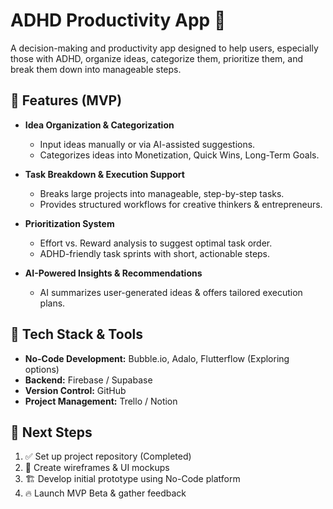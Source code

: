 
# ADHD Productivity App 🚀  
A decision-making and productivity app designed to help users, especially those with ADHD, organize ideas, categorize them, prioritize them, and break them down into manageable steps.

## 🎯 Features (MVP)
- **Idea Organization & Categorization**  
  - Input ideas manually or via AI-assisted suggestions.  
  - Categorizes ideas into Monetization, Quick Wins, Long-Term Goals.  

- **Task Breakdown & Execution Support**  
  - Breaks large projects into manageable, step-by-step tasks.  
  - Provides structured workflows for creative thinkers & entrepreneurs.  

- **Prioritization System**  
  - Effort vs. Reward analysis to suggest optimal task order.  
  - ADHD-friendly task sprints with short, actionable steps.  

- **AI-Powered Insights & Recommendations**  
  - AI summarizes user-generated ideas & offers tailored execution plans.  

## 🔧 Tech Stack & Tools  
- **No-Code Development:** Bubble.io, Adalo, Flutterflow (Exploring options)  
- **Backend:** Firebase / Supabase  
- **Version Control:** GitHub  
- **Project Management:** Trello / Notion  

## 🚀 Next Steps  
1. ✅ Set up project repository (Completed)  
2. 🎨 Create wireframes & UI mockups  
3. 🏗️ Develop initial prototype using No-Code platform  
4. 🔥 Launch MVP Beta & gather feedback  
